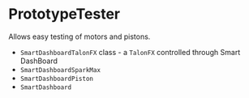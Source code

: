 # PrototypeTester

Allows easy testing of motors and pistons.

- `SmartDashboardTalonFX` class - a `TalonFX` controlled through Smart DashBoard
- `SmartDashboardSparkMax`
- `SmartDashboardPiston`
- `SmartDashboard`